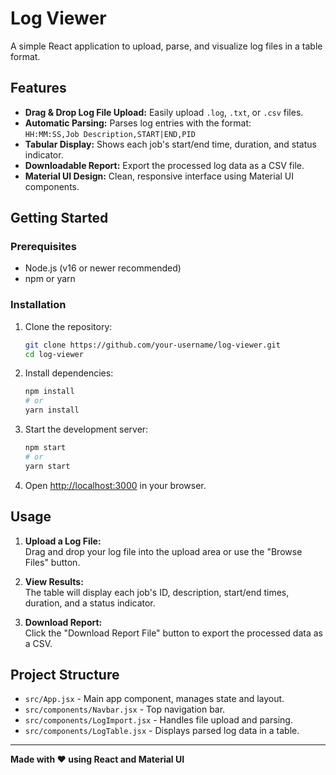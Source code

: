 # Log Viewer

A simple React application to upload, parse, and visualize log files in a table format.

## Features

- **Drag & Drop Log File Upload:** Easily upload `.log`, `.txt`, or `.csv` files.
- **Automatic Parsing:** Parses log entries with the format:  
  `HH:MM:SS,Job Description,START|END,PID`
- **Tabular Display:** Shows each job's start/end time, duration, and status indicator.
- **Downloadable Report:** Export the processed log data as a CSV file.
- **Material UI Design:** Clean, responsive interface using Material UI components.

## Getting Started

### Prerequisites

- Node.js (v16 or newer recommended)
- npm or yarn

### Installation

1. Clone the repository:
    ```sh
    git clone https://github.com/your-username/log-viewer.git
    cd log-viewer
    ```

2. Install dependencies:
    ```sh
    npm install
    # or
    yarn install
    ```

3. Start the development server:
    ```sh
    npm start
    # or
    yarn start
    ```

4. Open [http://localhost:3000](http://localhost:3000) in your browser.

## Usage

1. **Upload a Log File:**  
   Drag and drop your log file into the upload area or use the "Browse Files" button.

2. **View Results:**  
   The table will display each job's ID, description, start/end times, duration, and a status indicator.

3. **Download Report:**  
   Click the "Download Report File" button to export the processed data as a CSV.

## Project Structure

- `src/App.jsx` - Main app component, manages state and layout.
- `src/components/Navbar.jsx` - Top navigation bar.
- `src/components/LogImport.jsx` - Handles file upload and parsing.
- `src/components/LogTable.jsx` - Displays parsed log data in a table.

---

**Made with ❤️ using React and Material UI**